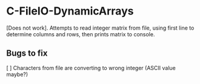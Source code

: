 # C-FileIO-DynamicArrays
[Does not work]. Attempts to read integer matrix from file, using first line to determine columns and rows, then prints matrix to console.

## Bugs to fix
[ ] Characters from file are converting to wrong integer (ASCII value maybe?)
